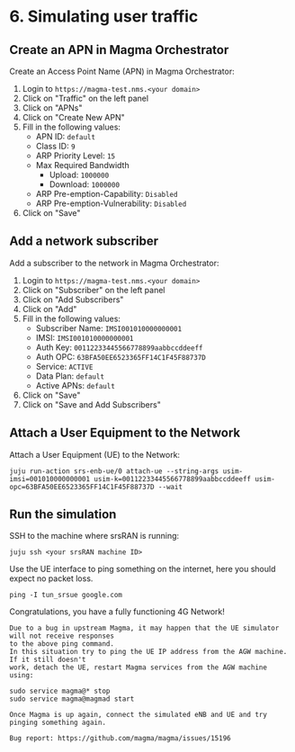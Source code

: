 # 6. Simulating user traffic

## Create an APN in Magma Orchestrator

Create an Access Point Name (APN) in Magma Orchestrator:

1. Login to `https://magma-test.nms.<your domain>`
2. Click on "Traffic" on the left panel
3. Click on "APNs"
4. Click on "Create New APN"
5. Fill in the following values:
   - APN ID: `default`
   - Class ID: `9`
   - ARP Priority Level: `15`
   - Max Required Bandwidth
     - Upload: `1000000`
     - Download: `1000000`
   - ARP Pre-emption-Capability: `Disabled`
   - ARP Pre-emption-Vulnerability: `Disabled`
6. Click on "Save"

## Add a network subscriber

Add a subscriber to the network in Magma Orchestrator:

1. Login to `https://magma-test.nms.<your domain>`
2. Click on "Subscriber" on the left panel
3. Click on "Add Subscribers"
4. Click on "Add"
5. Fill in the following values:
   - Subscriber Name: `IMSI001010000000001`
   - IMSI: `IMSI001010000000001`
   - Auth Key: `00112233445566778899aabbccddeeff`
   - Auth OPC: `63BFA50EE6523365FF14C1F45F88737D`
   - Service: `ACTIVE`
   - Data Plan: `default`
   - Active APNs: `default`
6. Click on "Save"
7. Click on "Save and Add Subscribers"

## Attach a User Equipment to the Network

Attach a User Equipment (UE) to the Network:

```{code-block} shell
juju run-action srs-enb-ue/0 attach-ue --string-args usim-imsi=001010000000001 usim-k=00112233445566778899aabbccddeeff usim-opc=63BFA50EE6523365FF14C1F45F88737D --wait
```

## Run the simulation

SSH to the machine where srsRAN is running:

```{code-block} shell
juju ssh <your srsRAN machine ID>
```

Use the UE interface to ping something on the internet, here you should expect no packet loss.

```{code-block} shell
ping -I tun_srsue google.com
```

Congratulations, you have a fully functioning 4G Network!

```{note}
Due to a bug in upstream Magma, it may happen that the UE simulator will not receive responses 
to the above ping command. 
In this situation try to ping the UE IP address from the AGW machine. If it still doesn't
work, detach the UE, restart Magma services from the AGW machine using:

sudo service magma@* stop
sudo service magma@magmad start

Once Magma is up again, connect the simulated eNB and UE and try pinging something again.

Bug report: https://github.com/magma/magma/issues/15196
```
